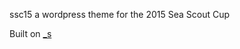 ssc15
a wordpress theme for the 2015 Sea Scout Cup

Built on <a href="https://github.com/automattic/_s">_s</a> 
